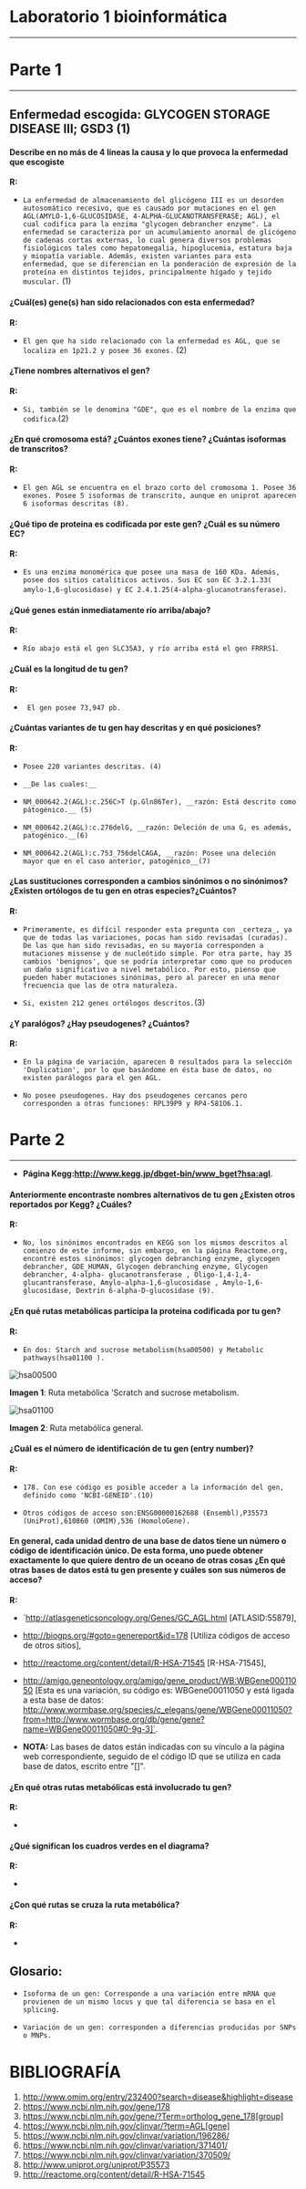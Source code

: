 # Laboratorio 1 bioinformática
----
# Parte 1

----

## Enfermedad escogida: GLYCOGEN STORAGE DISEASE III; GSD3 (1)

#### Describe en no más de 4 lineas la causa y lo que provoca la enfermedad que escogiste

__R:__

+ `La enfermedad de almacenamiento del glicógeno III es un desorden autosomático recesivo, que es causado por mutaciones en el gen AGL(AMYLO-1,6-GLUCOSIDASE, 4-ALPHA-GLUCANOTRANSFERASE; AGL), el cual codifica para la enzima "glycogen debrancher enzyme". La enfermedad se caracteriza por un acumulamiento anormal de glicógeno de cadenas cortas externas, lo cual genera diversos problemas fisiológicos tales como hepatomegalia, hipoglucemia, estatura baja y miopatía variable. Además, existen variantes para esta enfermedad, que se diferencian en la ponderación de expresión de la proteína en distintos tejidos, principalmente hígado y tejido muscular.` (1)

#### ¿Cuál(es) gene(s) han sido relacionados con esta enfermedad?


__R:__

+ `El gen que ha sido relacionado con la enfermedad es AGL, que se localiza en 1p21.2 y posee 36 exones.` (2) 

#### ¿Tiene nombres alternativos el gen?  
	
__R:__

+ `Si, también se le denomina "GDE", que es el nombre de la enzima que codifica`.(2)

#### ¿En qué cromosoma está? ¿Cuántos exones tiene? ¿Cuántas isoformas de transcritos?  

__R:__

+ `El gen AGL se encuentra en el brazo corto del cromosoma 1. Posee 36 exones. Posee 5 isoformas de transcrito, aunque en uniprot aparecen 6 isoformas descritas (8).`


#### ¿Qué tipo de proteina es codificada por este gen? ¿Cuál es su número EC?  


__R:__

+ `Es una enzima monomérica que posee una masa de 160 KDa. Además, posee dos sitios catalíticos activos. Sus EC son EC 3.2.1.33( amylo-1,6-glucosidase) y EC 2.4.1.25(4-alpha-glucanotransferase)`.

#### ¿Qué genes están inmediatamente río arriba/abajo?  

__R:__

+ `Río abajo está el gen SLC35A3, y río arriba está el gen FRRRS1`.

#### ¿Cuál es la longitud de tu gen?
	
__R:__

+ ` El gen posee 73,947 pb.`


#### ¿Cuántas variantes de tu gen hay descritas y en qué posiciones?  

__R:__

+ `Posee 220 variantes descritas. (4)`

 + `__De las cuales:__`
 + `NM_000642.2(AGL):c.256C>T (p.Gln86Ter), __razón: Está descrito como pátogénico.__ (5)`
 + `NM_000642.2(AGL):c.276delG, __razón: Deleción de una G, es además, patogénico.__(6)`
 + `NM_000642.2(AGL):c.753_756delCAGA, __razón: Posee una deleción mayor que en el caso anterior, patogénico__(7)`


#### ¿Las sustituciones corresponden a cambios sinónimos o no sinónimos?¿Existen ortólogos de tu gen en otras especies?¿Cuántos?

__R:__

+ `Primeramente, es difícil responder esta pregunta con _certeza_, ya que de todas las variaciones, pocas han sido revisadas (curadas). De las que han sido revisadas, en su mayoría corresponden a mutaciones missense y de nucleótido simple. Por otra parte, hay 35 cambios 'benignos', que se podría interpretar como que no producen un daño significativo a nivel metabólico. Por esto, pienso que pueden haber mutaciones sinónimas, pero al parecer en una menor frecuencia que las de otra naturaleza.`

+ `Si, existen 212 genes ortólogos descritos.`(3)

#### ¿Y paralógos? ¿Hay pseudogenes? ¿Cuántos?  

__R:__

+ `En la página de variación, aparecen 0 resultados para la selección 'Duplication', por lo que basándome en ésta base de datos, no existen parálogos para el gen AGL.` 

+ `No posee pseudogenes. Hay dos pseudogenes cercanos pero corresponden a otras funciones: RPL39P9 y RP4-581O6.1.`

# Parte 2

----

+ __Página Kegg:http://www.kegg.jp/dbget-bin/www_bget?hsa:agl__.


#### Anteriormente encontraste nombres alternativos de tu gen ¿Existen otros reportados por Kegg? ¿Cuáles?

__R:__

+ `No, los sinónimos encontrados en KEGG son los mismos descritos al comienzo de este informe, sin embargo, en la página Reactome.org, encontré estos sinónimos: glycogen debranching enzyme, glycogen debrancher, GDE_HUMAN, Glycogen debranching enzyme, Glycogen debrancher, 4-alpha- glucanotransferase , Oligo-1,4-1,4-glucantransferase, Amylo-alpha-1,6-glucosidase , Amylo-1,6-glucosidase, Dextrin 6-alpha-D-glucosidase (9).` 

#### ¿En qué rutas metabólicas participa la proteina codificada por tu gen?  

__R:__

+ `En dos: Starch and sucrose metabolism(hsa00500) y Metabolic pathways(hsa01100 ).`

![hsa00500](https://github.com/CapitanFlint/Laboratorio-1-0x-8-8-2017/blob/master/scratch%20metabolic%20pathway.png)


__Imagen 1__: Ruta metabólica 'Scratch and sucrose metabolism.

![hsa01100](https://github.com/CapitanFlint/Laboratorio-1-0x-8-8-2017/blob/master/metabolic%20pathway%20general.png)


__Imagen 2__: Ruta metabólica general.


#### ¿Cuál es el número de identificación de tu gen (entry number)?  

__R:__

+ `178. Con ese código es posible acceder a la información del gen, definido como 'NCBI-GENEID'.(10) `

+ `Otros códigos de acceso son:ENSG00000162688 (Ensembl),P35573 (UniProt),610860 (OMIM),536 (HomoloGene).`


#### En general, cada unidad dentro de una base de datos tiene un número o código de identificación único. De esta forma, uno puede obtener exactamente lo que quiere dentro de un oceano de otras cosas ¿En qué otras bases de datos está tu gen presente y cuáles son sus números de acceso?  

__R:__

+ `http://atlasgeneticsoncology.org/Genes/GC_AGL.html [ATLASID:55879], 

+ http://biogps.org/#goto=genereport&id=178 [Utiliza códigos de acceso de otros sitios],

+ http://reactome.org/content/detail/R-HSA-71545 [R-HSA-71545],

+ http://amigo.geneontology.org/amigo/gene_product/WB:WBGene00011050 [Esta es una variación, su código es: WBGene00011050 y está ligada a esta base de datos: http://www.wormbase.org/species/c_elegans/gene/WBGene00011050?from=http://www.wormbase.org/db/gene/gene?name=WBGene00011050#0-9g-3]`.


+ __NOTA:__ Las bases de datos están indicadas con su vínculo a la página web correspondiente, seguido de el código ID que se utiliza en cada base de datos, escrito entre "[]".


#### ¿En qué otras rutas metabólicas está involucrado tu gen?


__R:__


+


#### ¿Qué significan los cuadros verdes en el diagrama?


__R:__


+


#### ¿Con qué rutas se cruza la ruta metabólica?


__R:__


+


## __Glosario__:
- `Isoforma de un gen: Corresponde a una variación entre mRNA que provienen de un mismo locus y que tal diferencia se basa en el splicing.`

- `Variación de un gen: corresponden a diferencias producidas por SNPs o MNPs.`


# BIBLIOGRAFÍA

1) http://www.omim.org/entry/232400?search=disease&highlight=disease
2) https://www.ncbi.nlm.nih.gov/gene/178
3) https://www.ncbi.nlm.nih.gov/gene/?Term=ortholog_gene_178[group]
4) https://www.ncbi.nlm.nih.gov/clinvar/?term=AGL[gene]
5) https://www.ncbi.nlm.nih.gov/clinvar/variation/196286/
6) https://www.ncbi.nlm.nih.gov/clinvar/variation/371401/
7) https://www.ncbi.nlm.nih.gov/clinvar/variation/370509/
8) http://www.uniprot.org/uniprot/P35573
9) http://reactome.org/content/detail/R-HSA-71545
